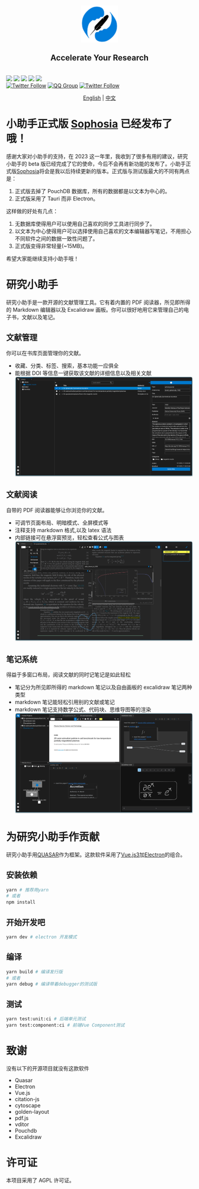 <p align="center">
<img src="src/assets/logo.svg"
style="width: 100px; vertical-align:middle">
<br>
<h2 align="center">Accelerate Your Research</h2>
<br>
<a title="Build Status" target="_blank" href="https://github.com/ResearchHelper/research-helper/actions"><img src="https://img.shields.io/github/actions/workflow/status/ResearchHelper/research-helper/build.yml?style=flat-square"></a>
<a title="Release" target="_blank" href="https://github.com/ResearchHelper/research-helper/releases"><img src="https://img.shields.io/github/v/release/ResearchHelper/research-helper?style=flat-square"></a>
<a title="Downloads" target="_blank" href="https://github.com/ResearchHelper/research-helper/releases"><img src="https://img.shields.io/github/downloads/ResearchHelper/research-helper/total?style=flat-square"></a>
<a title="Stars" target="_blank" href="https://github.com/ResearchHelper/research-helper"><img src="https://img.shields.io/github/stars/ResearchHelper/research-helper?style=flat-square"></a>
<a title="Commits" target="_blank" href="https://github.com/ResearchHelper/research-helper/commits/main"><img src="https://img.shields.io/github/commit-activity/m/ResearchHelper/research-helper?style=flat-square"></a>
<br>
<a title="Twitter" target="_blank" href="https://twitter.com/Reseach_Helper"><img alt="Twitter Follow" src="https://img.shields.io/badge/@Research_Helper-1976d2?logo=twitter&style=social"></a>
<a title="QQ" target="_blank" href=""><img alt="QQ Group" src="https://img.shields.io/badge/QQ:808198109-1976d2?logo=tencentqq&style=social"></a>
<a title="Discord" target="_blank" href="https://discord.gg/GQNATNqWkM"><img alt="Twitter Follow" src="https://img.shields.io/badge/research--helper-1976d2?logo=discord&style=social"></a>
</p>

<p align="center">
<a href="https://github.com/ResearchHelper/research-helper/blob/main/README.md">English</a>
|
<a href="https://github.com/ResearchHelper/research-helper/blob/main/README.zh_CN.md">中文</a>
</p>

# 小助手正式版 [Sophosia](https://github.com/sophosia/sophosia) 已经发布了哦！

感谢大家对小助手的支持，在 2023 这一年里，我收到了很多有用的建议，研究小助手的 beta 版已经完成了它的使命，今后不会再有新功能的发布了。小助手正式版[Sophosia](https://github.com/sophosia/sophosia)将会是我以后持续更新的版本。正式版与测试版最大的不同有两点是：

1. 正式版去掉了 PouchDB 数据库，所有的数据都是以文本为中心的。
2. 正式版采用了 Tauri 而非 Electron。

这样做的好处有几点：

1. 无数据库使得用户可以使用自己喜欢的同步工具进行同步了。
2. 以文本为中心使得用户可以选择使用自己喜欢的文本编辑器写笔记，不用担心不同软件之间的数据一致性问题了。
3. 正式版变得非常轻量(~15MB)。

希望大家能继续支持小助手哦！

# 研究小助手

研究小助手是一款开源的文献管理工具。它有着内置的 PDF 阅读器，所见即所得的 Markdown 编辑器以及 Excalidraw 画板。你可以很好地用它来管理自己的电子书，文献以及笔记。

## 文献管理

你可以在书库页面管理你的文献。

- 收藏、分类、标签、搜索，基本功能一应俱全
- 能根据 DOI 等信息一键获取该文献的详细信息以及相关文献
  ![library-page.png](./galleries/library-page.png)

## 文献阅读

自带的 PDF 阅读器能够让你浏览你的文献。

- 可调节页面布局、明暗模式、全屏模式等
- 注释支持 markdown 格式,以及 latex 语法
- 内部链接可在悬浮窗预览，轻松查看公式与图表
  ![reader-page.png](./galleries/reader-page.png)

## 笔记系统

得益于多窗口布局，阅读文献的同时记笔记是如此轻松

- 笔记分为所见即所得的 markdown 笔记以及自由画板的 excalidraw 笔记两种类型
- markdown 笔记能轻松引用别的文献或笔记
- markdown 笔记支持数学公式、代码块、思维导图等的渲染
  ![note-page.png](./galleries/note-page.png)

# 为研究小助手作贡献

研究小助手用[QUASAR](https://quasar.dev)作为框架。这款软件采用了[Vue.js3](https://vuejs.org)加[Electron](https://www.electronjs.org)的组合。

## 安装依赖

```bash
yarn # 推荐用yarn
# 或者
npm install
```

## 开始开发吧

```bash
yarn dev # electron 开发模式
```

## 编译

```bash
yarn build # 编译发行版
# 或者
yarn debug # 编译带着debugger的测试版
```

## 测试

```bash
yarn test:unit:ci # 后端单元测试
yarn test:component:ci # 前端Vue Component测试
```

# 致谢

没有以下的开源项目就没有这款软件

- Quasar
- Electron
- Vue.js
- citation-js
- cytoscape
- golden-layout
- pdf.js
- vditor
- Pouchdb
- Excalidraw

# 许可证

本项目采用了 AGPL 许可证。
